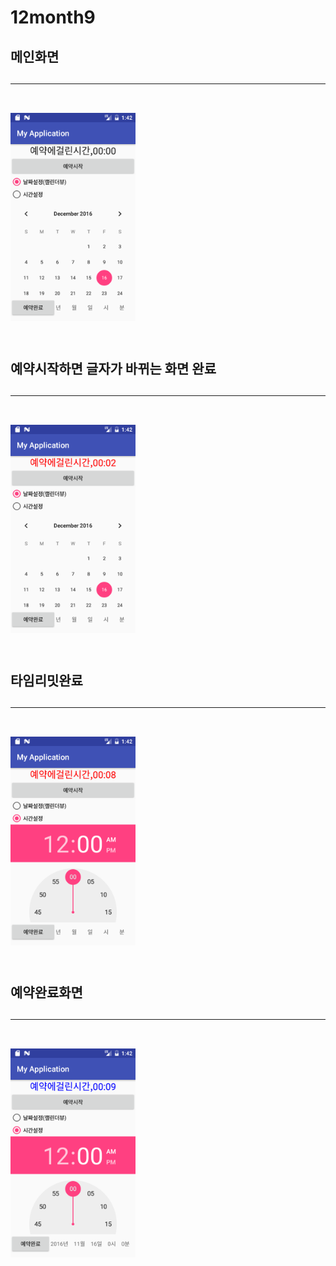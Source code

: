 # 12month9


<H2>메인화면<H2>
<HR>
<br><img src = "https://github.com/ccc3132/12month9/blob/master/app/src/main/java/com/example/ss/myapplication/Camara/%EB%A9%94%EC%9D%B8.png?raw=true" width=200>
<br><br>

<H2>예약시작하면 글자가 바뀌는 화면 완료<H2>
<HR>
<br><img src = "https://raw.githubusercontent.com/ccc3132/12month9/017e259e2c9d2f28d2a12f6a752dabbac0d81841/app/src/main/java/com/example/ss/myapplication/Camara/red.png" width=200>
<br><br>

<H2>타임리밋완료<H2>
<HR>
<br><img src = "https://github.com/ccc3132/12month9/blob/master/app/src/main/java/com/example/ss/myapplication/Camara/time.png?raw=true" width=200>
<br><br>

<H2>예약완료화면<H2>
<HR>
<br><img src = "https://github.com/ccc3132/12month9/blob/master/app/src/main/java/com/example/ss/myapplication/Camara/stop.png?raw=true" width=200>
<br><br>
